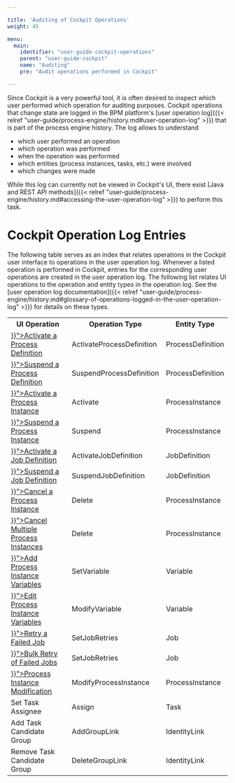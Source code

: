 ```yaml
---

title: 'Auditing of Cockpit Operations'
weight: 45

menu:
  main:
    identifier: "user-guide-cockpit-operations"
    parent: "user-guide-cockpit"
    name: "Auditing"
    pre: "Audit operations performed in Cockpit"

---
```



Since Cockpit is a very powerful tool, it is often desired to inspect which user performed which operation for auditing purposes. Cockpit operations that change state are logged in the BPM platform's [user operation log]({{< relref "user-guide/process-engine/history.md#user-operation-log" >}}) that is part of the process engine history. The log allows to understand

* which user performed an operation
* which operation was performed
* when the operation was performed
* which entities (process instances, tasks, etc.) were involved
* which changes were made

While this log can currently not be viewed in Cockpit's UI, there exist [Java and REST API methods]({{< relref "user-guide/process-engine/history.md#accessing-the-user-operation-log" >}}) to perform this task.


# Cockpit Operation Log Entries

The following table serves as an index that relates operations in the Cockpit user interface to operations in the user operation log. Whenever a listed operation is performed in Cockpit, entries for the corresponding user operations are created in the user operation log. The following list relates UI operations to the operation and entity types in the operation log. See the [user operation log documentation]({{< relref "user-guide/process-engine/history.md#glossary-of-operations-logged-in-the-user-operation-log" >}}) for details on these types.

<table class="table table-striped">
  <tr>
    <th>UI Operation</th>
    <th>Operation Type</th>
    <th>Entity Type</th>
  </tr>
  <tr>
    <td><a href="{{< relref "webapps/cockpit/bpmn/suspension.md#process-definition-suspension" >}}">Activate a Process Definition</a></td>
    <td>ActivateProcessDefinition</td>
    <td>ProcessDefinition</td>
  </tr>
  <tr>
    <td><a href="{{< relref "webapps/cockpit/bpmn/suspension.md#process-definition-suspension" >}}">Suspend a Process Definition</a></td>
    <td>SuspendProcessDefinition</td>
    <td>ProcessDefinition</td>
  </tr>
  <tr>
    <td><a href="{{< relref "webapps/cockpit/bpmn/suspension.md#process-instance-suspension" >}}">Activate a Process Instance</a></td>
    <td>Activate</td>
    <td>ProcessInstance</td>
  </tr>
  <tr>
    <td><a href="{{< relref "webapps/cockpit/bpmn/suspension.md#process-instance-suspension" >}}">Suspend a Process Instance</a></td>
    <td>Suspend</td>
    <td>ProcessInstance</td>
  </tr>
  <tr>
    <td><a href="{{< relref "webapps/cockpit/bpmn/suspension.md#job-definition-suspension" >}}">Activate a Job Definition</a></td>
    <td>ActivateJobDefinition</td>
    <td>JobDefinition</td>
  </tr>
  <tr>
    <td><a href="{{< relref "webapps/cockpit/bpmn/suspension.md#job-definition-suspension" >}}">Suspend a Job Definition</a></td>
    <td>SuspendJobDefinition</td>
    <td>JobDefinition</td>
  </tr>
  <tr>
    <td><a href="{{< relref "webapps/cockpit/bpmn/process-instance-view.md#cancel-a-process-instance" >}}">Cancel a Process Instance</a></td>
    <td>Delete</td>
    <td>ProcessInstance</td>
  </tr>
  <tr>
    <td><a href="{{< relref "webapps/cockpit/bpmn/process-definition-view.md#cancel-multiple-process-instances" >}}">Cancel Multiple Process Instances</a></td>
    <td>Delete</td>
    <td>ProcessInstance</td>
  </tr>
  <tr>
    <td><a href="{{< relref "webapps/cockpit/bpmn/process-instance-view.md#adding-variables" >}}">Add Process Instance Variables</a></td>
    <td>SetVariable</td>
    <td>Variable</td>
  </tr>
  <tr>
    <td><a href="{{< relref "webapps/cockpit/bpmn/process-instance-view.md#editing-variables" >}}">Edit Process Instance Variables</a></td>
    <td>ModifyVariable</td>
    <td>Variable</td>
  </tr>
  <tr>
    <td><a href="{{< relref "webapps/cockpit/bpmn/failed-jobs.md#retry-a-failed-job" >}}">Retry a Failed Job</a></td>
    <td>SetJobRetries</td>
    <td>Job</td>
  </tr>
  <tr>
    <td><a href="{{< relref "webapps/cockpit/bpmn/failed-jobs.md#bulk-retry" >}}">Bulk Retry of Failed Jobs</a></td>
    <td>SetJobRetries</td>
    <td>Job</td>
  </tr>
  <tr>
    <td><a href="{{< relref "webapps/cockpit/bpmn/process-instance-modification.md" >}}">Process Instance Modification</a></td>
    <td>ModifyProcessInstance</td>
    <td>ProcessInstance</td>
  </tr>
  <tr>
    <td>Set Task Assignee</td>
    <td>Assign</td>
    <td>Task</td>
  </tr>
  <tr>
    <td>Add Task Candidate Group</td>
    <td>AddGroupLink</td>
    <td>IdentityLink</td>
  </tr>
  <tr>
    <td>Remove Task Candidate Group</td>
    <td>DeleteGroupLink</td>
    <td>IdentityLink</td>
  </tr>
</table>

